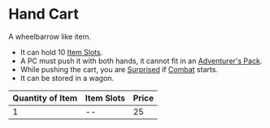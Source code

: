 # Hand Cart

A wheelbarrow like item.

- It can hold 10 [Item Slots](../../Item%20Slot.md).
- A PC must push it with both hands, it cannot fit in an [Adventurer's Pack](../100%20Coins/Adventurer's%20Pack.md).
- While pushing the cart, you are [Surprised](../../../Game%20Procedures/Conditions/Surprised.md) if [Combat](../../../Game%20Procedures/Combat/Combat.md) starts.
- It can be stored in a wagon.

| Quantity of Item | Item Slots | Price |
| ---------------- | ---------- | ----- |
| 1                | --         | 25    |
